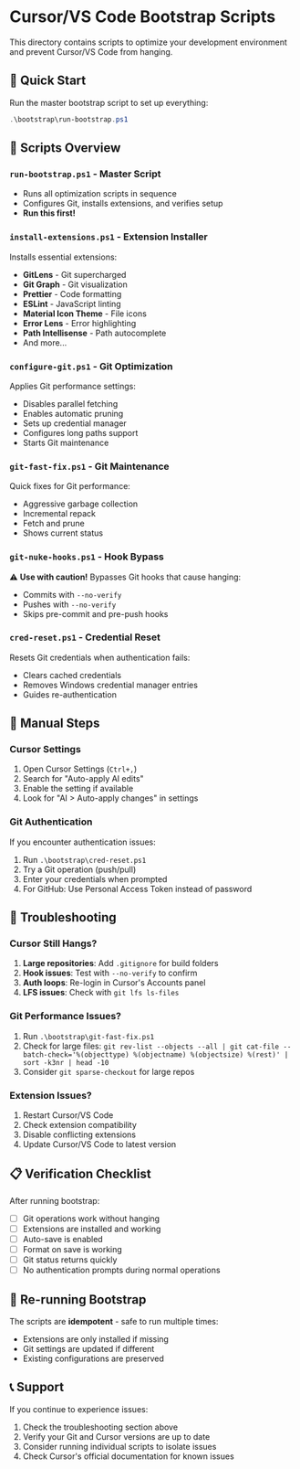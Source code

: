 # Cursor/VS Code Bootstrap Scripts

This directory contains scripts to optimize your development environment and prevent Cursor/VS Code from hanging.

## 🚀 Quick Start

Run the master bootstrap script to set up everything:

```powershell
.\bootstrap\run-bootstrap.ps1
```

## 📁 Scripts Overview

### `run-bootstrap.ps1` - Master Script
- Runs all optimization scripts in sequence
- Configures Git, installs extensions, and verifies setup
- **Run this first!**

### `install-extensions.ps1` - Extension Installer
Installs essential extensions:
- **GitLens** - Git supercharged
- **Git Graph** - Git visualization
- **Prettier** - Code formatting
- **ESLint** - JavaScript linting
- **Material Icon Theme** - File icons
- **Error Lens** - Error highlighting
- **Path Intellisense** - Path autocomplete
- And more...

### `configure-git.ps1` - Git Optimization
Applies Git performance settings:
- Disables parallel fetching
- Enables automatic pruning
- Sets up credential manager
- Configures long paths support
- Starts Git maintenance

### `git-fast-fix.ps1` - Git Maintenance
Quick fixes for Git performance:
- Aggressive garbage collection
- Incremental repack
- Fetch and prune
- Shows current status

### `git-nuke-hooks.ps1` - Hook Bypass
⚠️ **Use with caution!** Bypasses Git hooks that cause hanging:
- Commits with `--no-verify`
- Pushes with `--no-verify`
- Skips pre-commit and pre-push hooks

### `cred-reset.ps1` - Credential Reset
Resets Git credentials when authentication fails:
- Clears cached credentials
- Removes Windows credential manager entries
- Guides re-authentication

## 🔧 Manual Steps

### Cursor Settings
1. Open Cursor Settings (`Ctrl+,`)
2. Search for "Auto-apply AI edits"
3. Enable the setting if available
4. Look for "AI > Auto-apply changes" in settings

### Git Authentication
If you encounter authentication issues:
1. Run `.\bootstrap\cred-reset.ps1`
2. Try a Git operation (push/pull)
3. Enter your credentials when prompted
4. For GitHub: Use Personal Access Token instead of password

## 🚨 Troubleshooting

### Cursor Still Hangs?
1. **Large repositories**: Add `.gitignore` for build folders
2. **Hook issues**: Test with `--no-verify` to confirm
3. **Auth loops**: Re-login in Cursor's Accounts panel
4. **LFS issues**: Check with `git lfs ls-files`

### Git Performance Issues?
1. Run `.\bootstrap\git-fast-fix.ps1`
2. Check for large files: `git rev-list --objects --all | git cat-file --batch-check='%(objecttype) %(objectname) %(objectsize) %(rest)' | sort -k3nr | head -10`
3. Consider `git sparse-checkout` for large repos

### Extension Issues?
1. Restart Cursor/VS Code
2. Check extension compatibility
3. Disable conflicting extensions
4. Update Cursor/VS Code to latest version

## 📋 Verification Checklist

After running bootstrap:
- [ ] Git operations work without hanging
- [ ] Extensions are installed and working
- [ ] Auto-save is enabled
- [ ] Format on save is working
- [ ] Git status returns quickly
- [ ] No authentication prompts during normal operations

## 🔄 Re-running Bootstrap

The scripts are **idempotent** - safe to run multiple times:
- Extensions are only installed if missing
- Git settings are updated if different
- Existing configurations are preserved

## 📞 Support

If you continue to experience issues:
1. Check the troubleshooting section above
2. Verify your Git and Cursor versions are up to date
3. Consider running individual scripts to isolate issues
4. Check Cursor's official documentation for known issues

